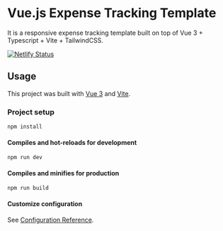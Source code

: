 # Vue.js Expense Tracking Template
It is a responsive expense tracking template built on top of Vue 3 + Typescript + Vite + TailwindCSS.

[![Netlify Status](https://api.netlify.com/api/v1/badges/33c2e9c4-dadc-423f-aa4e-d5e4bb3efe88/deploy-status)](https://app.netlify.com/sites/expense-tracking-template/deploys)

## Usage
This project was built with [Vue 3](https://v3.vuejs.org/) and [Vite](https://vitejs.dev/).

### Project setup
```
npm install
```

#### Compiles and hot-reloads for development
```
npm run dev
```

#### Compiles and minifies for production
```
npm run build
```
#### Customize configuration
See [Configuration Reference](https://vitejs.dev/guide/).
